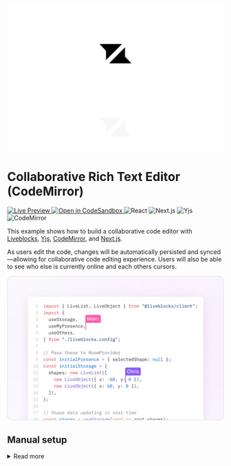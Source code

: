 <p align="center">
  <a href="https://liveblocks.io#gh-light-mode-only">
    <img src="https://raw.githubusercontent.com/liveblocks/liveblocks/main/.github/assets/header-light.svg" alt="Liveblocks" />
  </a>
  <a href="https://liveblocks.io#gh-dark-mode-only">
    <img src="https://raw.githubusercontent.com/liveblocks/liveblocks/main/.github/assets/header-dark.svg" alt="Liveblocks" />
  </a>
</p>

# Collaborative Rich Text Editor (CodeMirror)

<p>
  <a href="https://liveblocks.io/examples/collaborative-code-editor/nextjs-yjs-codemirror/preview">
    <img src="https://img.shields.io/badge/live%20preview-message?style=flat&logo=data:image/svg+xml;base64,PHN2ZyB2aWV3Qm94PSIwIDAgMjQgMjQiIHhtbG5zPSJodHRwOi8vd3d3LnczLm9yZy8yMDAwL3N2ZyI+PHBhdGggZD0iTTE2Ljg0OSA0Ljc1SDBsNC44NDggNS4wNzV2Ny4wMDhsMTItMTIuMDgzWk03LjE1IDE5LjI1SDI0bC00Ljg0OS01LjA3NVY3LjE2N2wtMTIgMTIuMDgzWiIgZmlsbD0iI2ZmZiIvPjwvc3ZnPg==&color=333" alt="Live Preview" />
  </a>
  <a href="https://codesandbox.io/s/github/liveblocks/liveblocks/tree/main/examples/nextjs-yjs-codemirror">
    <img src="https://img.shields.io/badge/open%20in%20codesandbox-message?style=flat&logo=codesandbox&color=333&logoColor=fff" alt="Open in CodeSandbox" />
  </a>
  <img src="https://img.shields.io/badge/react-message?style=flat&logo=react&color=0bd&logoColor=fff" alt="React" />
  <img src="https://img.shields.io/badge/next.js-message?style=flat&logo=next.js&color=07f&logoColor=fff" alt="Next.js" />
  <img src="https://img.shields.io/badge/yjs-message?style=flat&color=0bd" alt="Yjs" />
  <img src="https://img.shields.io/badge/codemirror-message?style=flat&color=07f" alt="CodeMirror" />
</p>

This example shows how to build a collaborative code editor with [Liveblocks](https://liveblocks.io), [Yjs](https://docs.yjs.dev), [CodeMirror](https://codemirror.net/), and [Next.js](https://nextjs.org/).

As users edit the code, changes will be automatically persisted and synced—allowing for collaborative code editing experience. Users will also be able to see who else is currently online and each others cursors.

<img src="https://raw.githubusercontent.com/liveblocks/liveblocks/main/.github/assets/examples/code-editor.png" width="536" alt="Collaborative Code Editor" />

## Manual setup

<details><summary>Read more</summary>

<p></p>

Alternatively, you can set up your project manually:

- Install all dependencies with `npm install`
- Create an account on [liveblocks.io](https://liveblocks.io/dashboard)
- Copy your **public** key from the
  [dashboard](https://liveblocks.io/dashboard/apikeys)
- Create an `.env.local` file and add your **public** key as the
  `LIVEBLOCKS_SECRET_KEY` environment variable
- Run `npm run dev` and go to [http://localhost:3000](http://localhost:3000)

</details>
